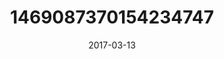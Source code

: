 ---
title: "1469087370154234747"
image: "2017-03-13 07.01.23 1469087370154234747_46248401"
date: "2017-03-13"
type: "photo"
---
